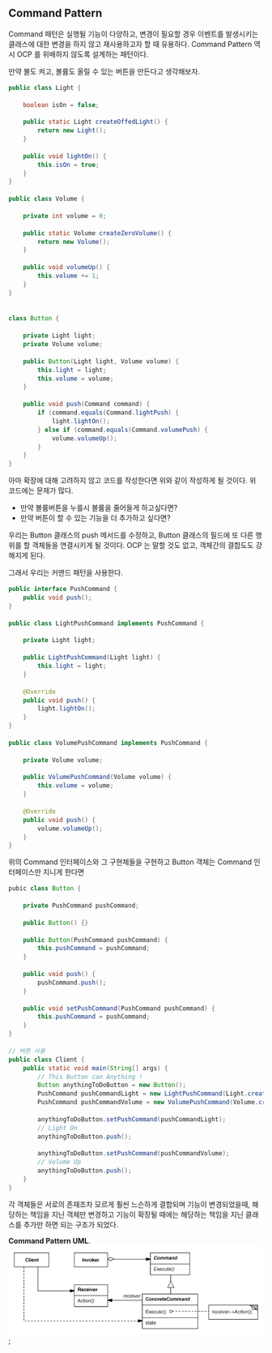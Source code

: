 Command Pattern
-- 
Command 패턴은 실행될 기능이 다양하고, 변경이 필요할 경우 이벤트를 발생시키는 클래스에 대한 변경을 하지 않고
재사용하고자 할 때 유용하다. Command Pattern 역시 OCP 를 위배하지 않도록 설계하는 패턴이다. 


만약 불도 켜고, 볼륨도 올릴 수 있는 버튼을 만든다고 생각해보자.
```` java
public class Light {
    
    boolean isOn = false;
    
    public static Light createOffedLight() {
        return new Light();
    } 
    
    public void lightOn() {
        this.isOn = true;
    }
}

public class Volume {

    private int volume = 0;
    
    public static Volume createZeroVolume() {
        return new Volume();
    } 

    public void volumeUp() {
        this.volume += 1;
    }
}


class Button {
  
    private Light light; 
    private Volume volume;
    
    public Button(Light light, Volume volume) {
        this.light = light;
        this.volume = volume;
    }
    
    public void push(Command command) {
        if (command.equals(Command.lightPush) {
            light.lightOn();
        } else if (command.equals(Command.volumePush) {
            volume.volumeUp();
        }
    }
}
````

아마 확장에 대해 고려하지 않고 코드를 작성한다면 위와 같이 작성하게 될 것이다. 
위 코드에는 문제가 많다. 
- 만약 볼륨버튼을 누를시 볼륨을 줄어들게 하고싶다면?
- 만약 버튼이 할 수 있는 기능을 더 추가하고 싶다면?

우리는 Button 클래스의 push 메서드를 수정하고, Button 클래스의 필드에 또 다른 행위를 할 객체들을 연결시키게 될 것이다.
OCP 는 말할 것도 없고, 객체간의 결합도도 강해지게 된다. 

그래서 우리는 커맨드 패턴을 사용한다. 

```` java
public interface PushCommand {
    public void push();
}

public class LightPushCommand implements PushCommand {

    private Light light;

    public LightPushCommand(Light light) {
        this.light = light;
    }

    @Override
    public void push() {
        light.lightOn();
    }
}

public class VolumePushCommand implements PushCommand {

    private Volume volume;

    public VolumePushCommand(Volume volume) {
        this.volume = volume;
    }

    @Override
    public void push() {
        volume.volumeUp();
    }
}
````

위의 Command 인터페이스와 그 구현체들을 구현하고 Button 객체는 Command 인터페이스만 지니게 한다면

```` java
pubic class Button {

    private PushCommand pushCommand;

    public Button() {}

    public Button(PushCommand pushCommand) {
        this.pushCommand = pushCommand;
    }

    public void push() {
        pushCommand.push();
    }

    public void setPushCommand(PushCommand pushCommand) {
        this.pushCommand = pushCommand;
    }
}

// 버튼 사용
public class Client {
    public static void main(String[] args) {
        // This Button can Anything ! 
        Button anythingToDoButton = new Button();
        PushCommand pushCommandLight = new LightPushCommand(Light.createOffedLight());
        PushCommand pushCommandVolume = new VolumePushCommand(Volume.createZeroVolume());

        anythingToDoButton.setPushCommand(pushCommandLight);
        // Light On
        anythingToDoButton.push();

        anythingToDoButton.setPushCommand(pushCommandVolume);
        // Volume Up
        anythingToDoButton.push();
    }
}
````
각 객체들은 서로의 존재조차 모르게 훨씬 느슨하게 결합되며 기능이 변경되었을때, 해당하는 책임을 지닌 객체만 변경하고
기능이 확장될 때에는 해당하는 책임을 지닌 클래스를 추가만 하면 되는 구조가 되었다. 


**Command Pattern UML**. 
![Command Pattern](command.gif);

